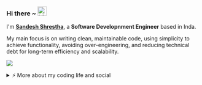 ### Hi there ~ <img src="https://user-images.githubusercontent.com/1303154/88677602-1635ba80-d120-11ea-84d8-d263ba5fc3c0.gif" width="24px" alt="hi">

I'm [**Sandesh Shrestha**](https://sandeshshrestha.vercel.app/), a **Software Developnment Engineer** based in Inda.   

My main focus is on writing clean, maintainable code, using simplicity to achieve functionality, avoiding over-engineering, and reducing technical debt for long-term efficiency and scalability.

![](https://komarev.com/ghpvc/?username=yoursandeshshrestha&color=green)

<details>
<summary>⚡️ More about my coding life and social </summary>
<br />
  
<p>
<img alt="React" src="https://img.shields.io/badge/-React-45b8d8?style=flat-square&logo=react&logoColor=white" />
<img alt="Next.js" src="https://img.shields.io/badge/-Next.js-000000?style=flat-square&logo=next.js&logoColor=white" />
<img alt="Node.js" src="https://img.shields.io/badge/-Nodejs-43853d?style=flat-square&logo=Node.js&logoColor=white" />
<img alt="MongoDB" src="https://img.shields.io/badge/-MongoDB-13aa52?style=flat-square&logo=mongodb&logoColor=white" />
<img alt="TypeScript" src="https://img.shields.io/badge/-TypeScript-007ACC?style=flat-square&logo=typescript&logoColor=white" />
<img alt="Docker" src="https://img.shields.io/badge/-Docker-46a2f1?style=flat-square&logo=docker&logoColor=white" />
<img alt="Git" src="https://img.shields.io/badge/-Git-F05032?style=flat-square&logo=git&logoColor=white" />
<img alt="GitHub Actions" src="https://img.shields.io/badge/-Github_Actions-2088FF?style=flat-square&logo=github-actions&logoColor=white" />
<img alt="Redux" src="https://img.shields.io/badge/-Redux-764ABC?style=flat-square&logo=redux&logoColor=white" />
<img alt="GraphQL" src="https://img.shields.io/badge/-GraphQL-E10098?style=flat-square&logo=graphql&logoColor=white" />
<img alt="Tailwind CSS" src="https://img.shields.io/badge/-Tailwind%20CSS-06B6D4?style=flat-square&logo=tailwind-css&logoColor=white" />
<img alt="Sass" src="https://img.shields.io/badge/-Sass-CC6699?style=flat-square&logo=sass&logoColor=white" />
<img alt="Prettier" src="https://img.shields.io/badge/-Prettier-F7B93E?style=flat-square&logo=prettier&logoColor=white" />
<img alt="Heroku" src="https://img.shields.io/badge/-Heroku-430098?style=flat-square&logo=heroku&logoColor=white" />
<img alt="Postman" src="https://img.shields.io/badge/-Postman-FF6C37?style=flat-square&logo=postman&logoColor=white" />
<img alt="Axios" src="https://img.shields.io/badge/-Axios-5A29E4?style=flat-square&logo=axios&logoColor=white" />
<img alt="Material-UI" src="https://img.shields.io/badge/-Material--UI-0081CB?style=flat-square&logo=mui&logoColor=white" />
<img alt="NestJs" src="https://img.shields.io/badge/-NestJs-ea2845?style=flat-square&logo=nestjs&logoColor=white" />
<img alt="Express" src="https://img.shields.io/badge/-Express-000000?style=flat-square&logo=express&logoColor=white" />
<img alt="Brave Browser" src="https://img.shields.io/badge/-Brave_Browser-FB542B?style=flat-square&logo=brave&logoColor=white" />
<img alt="MongoDB" src="https://img.shields.io/badge/-MongoDB-47A248?style=flat-square&logo=mongodb&logoColor=white" />
<img alt="JavaScript" src="https://img.shields.io/badge/-JavaScript-F7DF1E?style=flat-square&logo=javascript&logoColor=black" />
<img alt="HTML" src="https://img.shields.io/badge/-HTML-E34F26?style=flat-square&logo=html5&logoColor=white" />
<img alt="CSS" src="https://img.shields.io/badge/-CSS-1572B6?style=flat-square&logo=css3&logoColor=white" />
<img alt="PostgreSQL" src="https://img.shields.io/badge/-PostgreSQL-336791?style=flat-square&logo=postgresql&logoColor=white" />
<img alt="JSON Web Tokens" src="https://img.shields.io/badge/-JSON%20Web%20Tokens-000000?style=flat-square&logo=json-web-tokens&logoColor=white" />
<img alt="Bootstrap" src="https://img.shields.io/badge/-Bootstrap-7952B3?style=flat-square&logo=bootstrap&logoColor=white" />
<img alt="React Icons" src="https://img.shields.io/badge/-React%20Icons-61DAFB?style=flat-square&logo=react-icons&logoColor=white" />
<img alt="Framer Motion" src="https://img.shields.io/badge/-Framer%20Motion-0055FF?style=flat-square&logo=framer&logoColor=white" />
<img alt="GSAP" src="https://img.shields.io/badge/-GSAP-88CE02?style=flat-square&logo=greensock&logoColor=white" />
<img alt="Jira" src="https://img.shields.io/badge/-Jira-0052CC?style=flat-square&logo=jira&logoColor=white" />
<img alt="WebSocket" src="https://img.shields.io/badge/-WebSocket-000000?style=flat-square&logo=websocket&logoColor=white" />
<img alt="SQL" src="https://img.shields.io/badge/-mySQL-4479A1?style=flat-square&logo=mysql&logoColor=white" />
<img alt="Insomnia" src="https://img.shields.io/badge/-Insomnia-5849BE?style=flat-square&logo=insomnia&logoColor=white" />
</p>
<div style="display: flex; justify-content: center; align-items: center;">
  <img src="https://github-readme-stats.vercel.app/api/top-langs/?username=yoursandeshshrestha&layout=compact&theme=radical" alt="Top Langs"  height="195" style="margin-right: 20px;"/>
  <img src="https://streak-stats.demolab.com/?user=yoursandeshshrestha&theme=radical" alt="GitHub Streak"/>
</div>

</br>

<p>
  <a href="mailto:yoursandeshshrestha@gmail.com" target="_blank" style="text-decoration: none;">
    <img src="https://img.shields.io/badge/Gmail-%2312100E.svg?&style=for-the-badge&logo=Gmail&logoColor=white" />
  </a>
  <a href="https://x.com/yoursandeshdev" target="_blank" style="text-decoration: none;">
    <img src="https://img.shields.io/badge/twitter-ffffff.svg?&style=for-the-badge&logo=X&logoColor=black" />
  </a>
  <a href="https://www.linkedin.com/in/sandeshshresthadev/" target="_blank" style="text-decoration: none;">
    <img src="https://img.shields.io/badge/linkedin-%230077B5.svg?&style=for-the-badge&logo=linkedin&logoColor=white" />
  </a>
  <a href="https://sandeshshrestha.vercel.app/" target="_blank" style="text-decoration: none;">
    <img src="https://img.shields.io/badge/Website-000000.svg?&style=for-the-badge&logo=Google-chrome&logoColor=white&backgroundColor=black" />
  </a>
</p>


</details>
